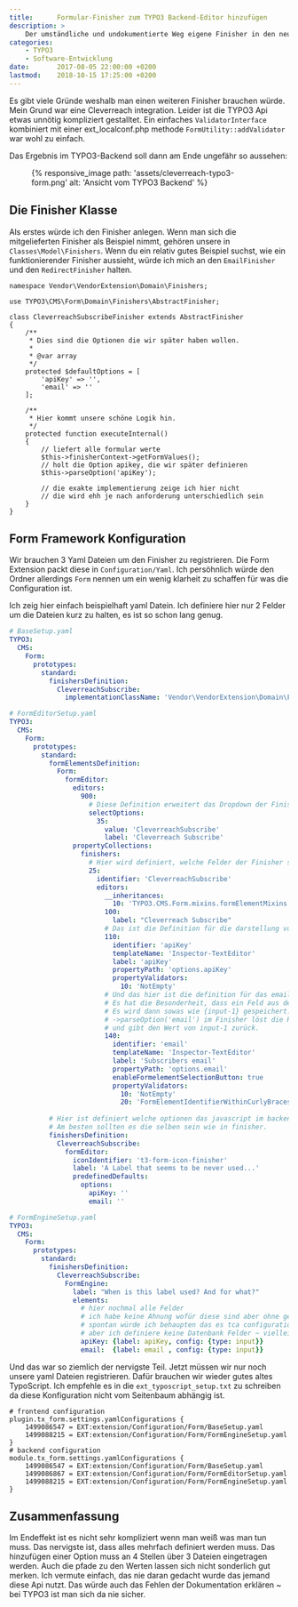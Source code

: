 ```yaml
---
title:      Formular-Finisher zum TYPO3 Backend-Editor hinzufügen
description: >
    Der umständliche und undokumentierte Weg eigene Finisher in den neuen TYPO3 8.7 Formular-Editor hinzuzufügen.   
categories: 
    - TYPO3
    - Software-Entwicklung
date:       2017-08-05 22:00:00 +0200
lastmod:    2018-10-15 17:25:00 +0200
---
```


Es gibt viele Gründe weshalb man einen weiteren Finisher brauchen würde. Mein Grund war eine Cleverreach integration. Leider ist die TYPO3 Api etwas unnötig kompliziert gestalltet.  Ein einfaches `ValidatorInterface` kombiniert mit einer ext_localconf.php methode `FormUtility::addValidator` war wohl zu einfach.

Das Ergebnis im TYPO3-Backend soll dann am Ende ungefähr so aussehen:

<figure>
    {% responsive_image path: 'assets/cleverreach-typo3-form.png' alt: 'Ansicht vom TYPO3 Backend' %}
</figure>

## Die Finisher Klasse

Als erstes würde ich den Finisher anlegen. Wenn man sich die mitgelieferten Finisher als Beispiel nimmt, gehören unsere in `Classes\Model\Finishers`. Wenn du ein relativ gutes Beispiel suchst, wie ein funktionierender Finisher aussieht, würde ich mich an den `EmailFinisher` und den `RedirectFinisher` halten.

```php?start_inline=true
namespace Vendor\VendorExtension\Domain\Finishers;

use TYPO3\CMS\Form\Domain\Finishers\AbstractFinisher;

class CleverreachSubscribeFinisher extends AbstractFinisher
{
    /**
     * Dies sind die Optionen die wir später haben wollen.
     * 
     * @var array
     */
    protected $defaultOptions = [
        'apiKey' => '',
        'email' => ''
    ];

    /**
     * Hier kommt unsere schöne Logik hin.
     */
    protected function executeInternal()
    {
        // liefert alle formular werte
        $this->finisherContext->getFormValues();
        // holt die Option apikey, die wir später definieren
        $this->parseOption('apiKey');
        
        // die exakte implementierung zeige ich hier nicht
        // die wird ehh je nach anforderung unterschiedlich sein 
    }
}
```

## Form Framework Konfiguration

Wir brauchen 3 Yaml Dateien um den Finisher zu registrieren. Die Form Extension packt diese in `Configuration/Yaml`. Ich persöhnlich würde den Ordner allerdings `Form` nennen um ein wenig klarheit zu schaffen für was die Configuration ist.

Ich zeig hier einfach beispielhaft yaml Datein. Ich definiere hier nur 2 Felder um die Dateien kurz zu halten, es ist so schon lang genug.

```yaml
# BaseSetup.yaml
TYPO3:
  CMS:
    Form:
      prototypes:
        standard:
          finishersDefinition:
            CleverreachSubscribe:
              implementationClassName: 'Vendor\VendorExtension\Domain\Finishers\CleverreachSubscribeFinisher'
```

```yaml
# FormEditorSetup.yaml
TYPO3:
  CMS:
    Form:
      prototypes:
        standard:
          formElementsDefinition:
            Form:
              formEditor:
                editors:
                  900:
                    # Diese Definition erweitert das Dropdown der Finisher im menü
                    selectOptions:
                      35:
                        value: 'CleverreachSubscribe'
                        label: 'Cleverreach Subscribe'
                propertyCollections:
                  finishers:
                    # Hier wird definiert, welche Felder der Finisher später haben soll
                    25:
                      identifier: 'CleverreachSubscribe'
                      editors:
                        __inheritances:
                          10: 'TYPO3.CMS.Form.mixins.formElementMixins.BaseCollectionEditorsMixin'
                        100:
                          label: "Cleverreach Subscribe"
                        # Das ist die Definition für die darstellung von apiKey im Backend
                        110:
                          identifier: 'apiKey'
                          templateName: 'Inspector-TextEditor'
                          label: 'apiKey'
                          propertyPath: 'options.apiKey'
                          propertyValidators:
                            10: 'NotEmpty'
                        # Und das hier ist die definition für das email feld.
                        # Es hat die Besonderheit, dass ein Feld aus dem Formular ausgewählt werden kann
                        # Es wird dann sowas wie {input-1} gespeichert.
                        # ->parseOption('email') im Finisher löst die Referenz dann auf
                        # und gibt den Wert von input-1 zurück.
                        140:
                          identifier: 'email'
                          templateName: 'Inspector-TextEditor'
                          label: 'Subscribers email'
                          propertyPath: 'options.email'
                          enableFormelementSelectionButton: true
                          propertyValidators:
                            10: 'NotEmpty'
                            20: 'FormElementIdentifierWithinCurlyBracesInclusive'
                            
          # Hier ist definiert welche optionen das javascript im backend beim hinzufügen lädt.
          # Am besten sollten es die selben sein wie in finisher. 
          finishersDefinition:
            CleverreachSubscribe:
              formEditor:
                iconIdentifier: 't3-form-icon-finisher'
                label: 'A Label that seems to be never used...'
                predefinedDefaults:
                  options:
                    apiKey: ''
                    email: ''
```

```yaml
# FormEngineSetup.yaml
TYPO3:
  CMS:
    Form:
      prototypes:
        standard:
          finishersDefinition:
            CleverreachSubscribe:
              FormEngine:
                label: "When is this label used? And for what?"
                elements:
                  # hier nochmal alle Felder
                  # ich habe keine Ahnung wofür diese sind aber ohne geht es nicht
                  # spontan würde ich behaupten das es tca configuration ist
                  # aber ich definiere keine Datenbank Felder ~ vielleicht ist das aber eine Option
                  apiKey: {label: apiKey, config: {type: input}}
                  email:  {label: email , config: {type: input}}
```

Und das war so ziemlich der nervigste Teil. Jetzt müssen wir nur noch unsere yaml Dateien registrieren. Dafür brauchen wir wieder gutes altes TypoScript. Ich empfehle es in die `ext_typoscript_setup.txt` zu schreiben da diese Konfiguration nicht vom Seitenbaum abhängig ist. 

```
# frontend configuration
plugin.tx_form.settings.yamlConfigurations {
    1499086547 = EXT:extension/Configuration/Form/BaseSetup.yaml
    1499088215 = EXT:extension/Configuration/Form/FormEngineSetup.yaml
}
# backend configuration
module.tx_form.settings.yamlConfigurations {
    1499086547 = EXT:extension/Configuration/Form/BaseSetup.yaml
    1499086867 = EXT:extension/Configuration/Form/FormEditorSetup.yaml
    1499088215 = EXT:extension/Configuration/Form/FormEngineSetup.yaml
}
```

## Zusammenfassung

Im Endeffekt ist es nicht sehr kompliziert wenn man weiß was man tun muss. Das nervigste ist, dass alles mehrfach definiert werden muss. Das hinzufügen einer Option muss an 4 Stellen über 3 Dateien eingetragen werden. Auch die pfade zu den Werten lassen sich nicht sonderlich gut merken. Ich vermute einfach, das nie daran gedacht wurde das jemand diese Api nutzt. Das würde auch das Fehlen der Dokumentation erklären ~ bei TYPO3 ist man sich da nie sicher.
